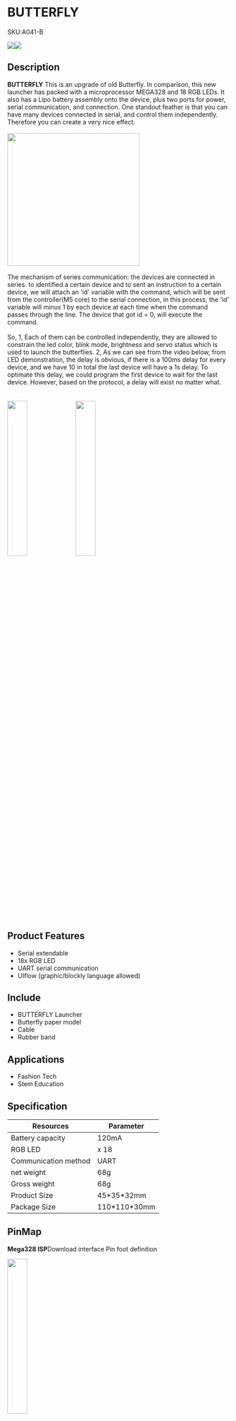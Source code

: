 # BUTTERFLY

<el-tag effect="plain">SKU:A041-B</el-tag>

<div class="product_pic"><img src="assets/img/product_pics/app/butterfly/butterfly_01.webp"><img src="assets/img/product_pics/app/butterfly/butterfly_02.webp"></div>

## Description

**BUTTERFLY** This is an upgrade of old Butterfly. In comparison, this new launcher has packed with a microprocessor MEGA328 and 18 RGB LEDs. It also has a Lipo battery assembly onto the device, plus two ports for power, serial communication, and connection.  One standout feather is that you can have many devices connected in serial, and control them independently. Therefore you can create a very nice effect. 
<br><br>
<img src="assets/img/product_pics/app/butterfly/5.webp"  height="300px">
<br><br>
The mechanism of series communication:  the devices are connected in series. to identified a certain device and to sent an instruction to a certain device, we will attach an 'id' variable with the command, which will be sent from the controller(M5 core) to the serial connection, in this process, the 'id' variable will minus 1 by each device at each time when the command passes through the line. The device that got id = 0,  will execute the command. 
<br><br>
So, 
1, Each of them can be controlled independently, they are allowed to constrain the led color, blink mode, brightness and servo status which is used to launch the butterflies.
2,  As we can see from the video below, from LED demonstration, the delay is obvious, if there is a 100ms delay for every device, and we have 10 in total the last device will have a 1s delay. To optimate this delay, we could program the first device to wait for the last device. However, based on the protocol, a delay will exist no matter what.
<br><br><br>
<img src="assets/img/product_pics/app/butterfly/butterfly_03.webp" width="30%" height="30%">
<img src="assets/img/product_pics/app/butterfly/butterfly_04.webp" width="30%" height="30%">

## Product Features

- Serial extendable
- 18x RGB LED
- UART serial communication
- UIflow (graphic/blockly language allowed) 

## Include

- BUTTERFLY Launcher
- Butterfly paper model
- Cable
- Rubber band 

## Applications

- Fashion Tech
- Stem Education

## Specification
   
<table class="table-1">
    <thead>
      <tr>
         <th>Resources</th>
         <th>Parameter</th>
      </tr>
    </thead>
    <tbody>
        <tr>
            <td> Battery capacity </td>
            <td> 120mA </td>
        </tr>
        <tr>
            <td> RGB LED </td>
            <td> x 18 </td>
        </tr>
        <tr>
            <td> Communication method </td>
            <td> UART </td>
        </tr>
        <tr>
            <td>net weight</td>
            <td>68g</td>
        </tr>
        <tr>
            <td>Gross weight</td>
            <td>68g</td>
        </tr>
        <tr>
            <td>Product Size</td>
            <td>45*35*32mm</td>
        </tr>
        <tr>
            <td>Package Size</td>
            <td>110*110*30mm</td>
        </tr>
    </tbody>
</table>


## PinMap

**Mega328 ISP**Download interface Pin foot definition

<img src="assets\img\product_pics\app\mega328_isp.webp" width="30%" height="30%">

## Example

### 1. Arduino IDE

Please click，[here](https://github.com/m5stack/M5-ProductExampleCodes/tree/master/Application/butterfly) to download code

## Assembly-Steps

### Button Function (see from LED side)

- Right: single- press to power on, double press to power off.
- Left: long-press until the led cricle changed to another color, release the button. Then short press it will adjust the servo arm. repeat the above the process to get the right position.

### Load Butterfly Pattern

<video width="500" height="500" controls>
    <source src="https://m5stack.oss-cn-shenzhen.aliyuncs.com/video/Product_example_video/App/Butterfly/butterfly_assembly_steps.mp4" type="video/mp4" >
</video>

### Power up the system(if you want connect more than 10)
<br><br>
<img src="assets/img/product_pics/app/butterfly/6.webp" width="30%" height="30%">
<br><br><br>
*Notice:*<br> 
1) Add a power supply at the end of the line, either with (grove 2 usbA cable + power bank) or (wall plug)<br>
2) grove 2 usbA cable <br>
3) wall plug with GROVE male port 

*recommended step:* <br>
1) wire up the devices with m5go at beginning and additional power supply at end.   
2) use the uiflow test code to test the line make sure every units is working normally.    
3) use the button on the device to load the butterfly.  
4) Program the button on M5GO to launch the butteryfly         

## Developement Environment Set-up

Regarding the coding, We have encapsulated a specific Block on UIFLow. so that you can program your project as easy as possible. 
I will show you how to set up the develope environment on UIflow<br>
1, Navigate to Custom, click open *m5d <br>
2, Choose butterfly.m5d <br>
3, Unfold Custom, there appears the butterfly program block. <br><br><br>
<img src="assets/img/product_pics/app/butterfly/1.webp" width="30%" height="30%">
<img src="assets/img/product_pics/app/butterfly/2.webp" width="30%" height="30%">
<img src="assets/img/product_pics/app/butterfly/3.webp" width="30%" height="30%">
<img src="assets/img/product_pics/app/butterfly/4.webp" width="30%" height="30%">

## Video

<video width="500" height="500" controls>
    <source src="https://m5stack.oss-cn-shenzhen.aliyuncs.com/video/Product_example_video/App/Butterfly/butterfly.mp4" type="video/mp4" >
</video>

<script>

   var purchase_link = 'https://m5stack.com/collections/m5-application/products/butterfly-launcher';

   anchor_search(purchase_link);
   scrollFunc();

</script>